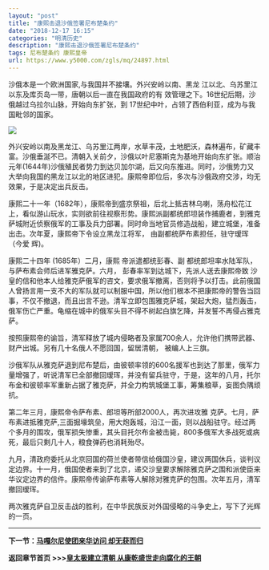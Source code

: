 ```yaml
---
layout: "post"
title: "康熙击退沙俄签署尼布楚条约"
date: "2018-12-17 16:15"
categories: "明清历史"
description: "康熙击退沙俄签署尼布楚条约"
tags: 尼布楚条约 康熙皇帝
url: https://www.y5000.com/zgls/mq/24897.html
---
```






沙俄本是一个欧洲国家,与我国并不接壤。外兴安岭以南、黑龙 江以北、乌苏里江以东及库页岛一带，唐朝以后一直在我国政府的有
效管理之下。16世纪后期，沙俄越过乌拉尔山脉，开始向东扩张，到 17世纪中叶，占领了西伯利亚，成为与我国毗邻的国家。

![](https://img.y5000.com/uploads/allimg/170810/8-1FQ01A022N8.jpg)

外兴安岭以南及黑龙江、乌苏里江两岸，水草丰茂，土地肥沃，森林遍布，矿藏丰富。沙俄垂涎不已。清朝入关前夕，沙俄以叶尼塞斯克为基地开始向东扩张。顺治元年(1644年)沙俄殖民者势力到达贝加尔湖，后又向东推进。同时，沙俄势力又大举向我国的黑龙江以北的地区进犯。康熙帝即位后，多次与沙俄政府交涉，均无效果，于是决定出兵反击。

康熙二十一年（1682年），康熙帝到盛京祭祖，后北上抵吉林乌喇，荡舟松花江上，看似游山玩水，实则欲前往视察形势。康熙派副都统郎坦装作捕鹿者，到雅克萨城附近侦察俄军的工事及兵力部署。同时命当地官员修造战船，建立城堡，准备出击。次年夏，康熙帝下令设立黑龙江将军，
由副都统萨布素担任，驻守瑷珲（今爱 辉)。

康熙二十四年 (1685年）二月，康熙 帝派遣都统彭春、副 都统郎坦率水陆军队，与萨布素会师后进军雅克萨。六月， 彭春率军到达城下，先派人送去康熙帝致
沙皇的信和他本人给雅克萨俄军的咨文，要求俄军撤离，否则将予以打击。此前俄国人曾扬言用一支不大的军队就可以制服中国，所以他们根本不把康熙帝的警告当回事，不仅不撤退，而且出言不逊。清军立即包围雅克萨城，架起大炮，猛烈轰击，俄军伤亡严重。龟缩在城中的俄军头目不得不树起白旗乞降，并发誓不再侵占雅克萨。

按照康熙帝的谕旨，清军释放了城内侵略者及家属700余人，允许他们携带武器、财产出城。另有几十名俄人不愿回国，留居清朝， 被编人上三旗。

沙俄军队从雅克萨退到尼布楚后，由彼顿率领的600名援军也到达了那里，俄军力量增强了，听说清军已全部撤回瑷珲，并没有留兵驻守，于是，这年的八月，托尔布金和彼顿率军重新占据了雅克萨，并全力构筑城堡工事，筹集粮草，妄图负隅顽抗。

第二年三月，康熙帝令萨布素、郎坦等所部2000人，再次进攻雅
克萨。七月，萨布素进抵雅克萨,三面掘壕筑垒，用大炮轰城，沿江一面，则以战船驻守。经过两个多月的围攻，俄军损失惨重，其头目托尔布金被击毙，800多俄军大多战死或病死，最后只剩几十人，粮食弹药也消耗殆尽。

九月，清政府委托从北京回国的荷兰使者带信给俄国沙皇，建议两国休兵，谈判议定边界。十一月，俄国使者来到了北京，递交沙皇要求解除雅克萨之围和派使臣来华议定边界的信件。康熙帝传谕萨布素等人解除对雅克萨的包围。次年五月，清军撤回瑷珲。

两次雅克萨自卫反击战的胜利，在中华民族反对外国侵略的斗争史上，写下了光辉的一页。

* * *

**下一节：[马嘎尔尼使团来华访问 却无获而归](https://www.y5000.com/zgls/mq/24898.html)**

**返回章节首页 >>>[皇太极建立清朝 从康乾盛世走向腐化的王朝](https://www.y5000.com/zgls/mq/24931.html)**
